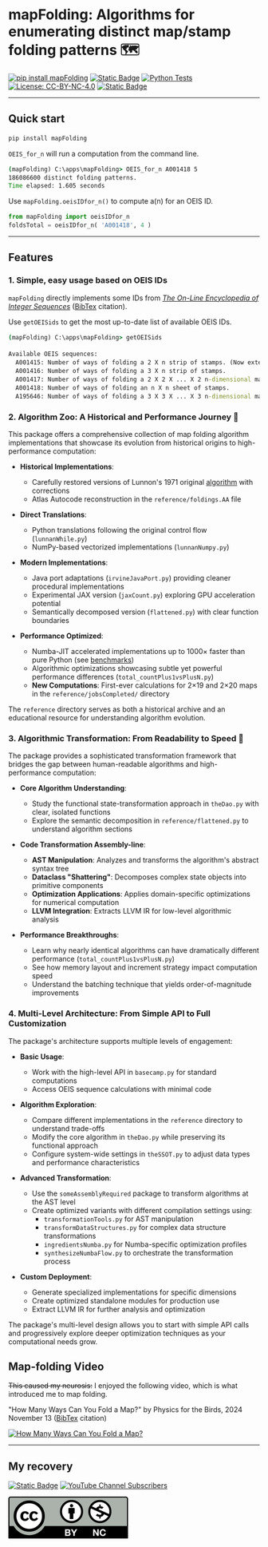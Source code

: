 # mapFolding: Algorithms for enumerating distinct map/stamp folding patterns 🗺️

[![pip install mapFolding](https://img.shields.io/badge/pip%20install-mapFolding-gray.svg?colorB=3b434b)](https://pypi.org/project/mapFolding/)
[![Static Badge](https://img.shields.io/badge/stinkin'%20badges-don't%20need-b98e5e)](https://youtu.be/g6f_miE91mk&t=4)
[![Python Tests](https://github.com/hunterhogan/mapFolding/actions/workflows/pythonTests.yml/badge.svg)](https://github.com/hunterhogan/mapFolding/actions/workflows/pythonTests.yml)
[![License: CC-BY-NC-4.0](https://img.shields.io/badge/License-CC_BY--NC_4.0-3b434b)](https://creativecommons.org/licenses/by-nc/4.0/)
[![Static Badge](https://img.shields.io/badge/issues-I%20have%20them-brightgreen)](https://github.com/hunterhogan/mapFolding/issues)

---

## Quick start

```sh
pip install mapFolding
```

`OEIS_for_n` will run a computation from the command line.

```cmd
(mapFolding) C:\apps\mapFolding> OEIS_for_n A001418 5
186086600 distinct folding patterns.
Time elapsed: 1.605 seconds
```

Use `mapFolding.oeisIDfor_n()` to compute a(n) for an OEIS ID.

```python
from mapFolding import oeisIDfor_n
foldsTotal = oeisIDfor_n( 'A001418', 4 )
```

---

## Features

### 1. Simple, easy usage based on OEIS IDs

`mapFolding` directly implements some IDs from [_The On-Line Encyclopedia of Integer Sequences_](https://oeis.org/) ([BibTex](https://github.com/hunterhogan/mapFolding/blob/main/citations/oeis.bibtex) citation).

Use `getOEISids` to get the most up-to-date list of available OEIS IDs.

```cmd
(mapFolding) C:\apps\mapFolding> getOEISids

Available OEIS sequences:
  A001415: Number of ways of folding a 2 X n strip of stamps. (Now extended to n=20!)
  A001416: Number of ways of folding a 3 X n strip of stamps.
  A001417: Number of ways of folding a 2 X 2 X ... X 2 n-dimensional map.
  A001418: Number of ways of folding an n X n sheet of stamps.
  A195646: Number of ways of folding a 3 X 3 X ... X 3 n-dimensional map.
```

### 2. **Algorithm Zoo: A Historical and Performance Journey** 🦒

This package offers a comprehensive collection of map folding algorithm implementations that showcase its evolution from historical origins to high-performance computation:

- **Historical Implementations**:
  - Carefully restored versions of Lunnon's 1971 original [algorithm](https://github.com/hunterhogan/mapFolding/blob/mapFolding/reference/foldings.txt) with corrections
  - Atlas Autocode reconstruction in the `reference/foldings.AA` file

- **Direct Translations**:
  - Python translations following the original control flow (`lunnanWhile.py`)
  - NumPy-based vectorized implementations (`lunnanNumpy.py`)

- **Modern Implementations**:
  - Java port adaptations (`irvineJavaPort.py`) providing cleaner procedural implementations
  - Experimental JAX version (`jaxCount.py`) exploring GPU acceleration potential
  - Semantically decomposed version (`flattened.py`) with clear function boundaries

- **Performance Optimized**:
  - Numba-JIT accelerated implementations up to 1000× faster than pure Python (see [benchmarks](https://github.com/hunterhogan/mapFolding/blob/mapFolding/notes/Speed%20highlights.md))
  - Algorithmic optimizations showcasing subtle yet powerful performance differences (`total_countPlus1vsPlusN.py`)
  - **New Computations**: First-ever calculations for 2×19 and 2×20 maps in the `reference/jobsCompleted/` directory

The `reference` directory serves as both a historical archive and an educational resource for understanding algorithm evolution.

### 3. **Algorithmic Transformation: From Readability to Speed** 🔬

The package provides a sophisticated transformation framework that bridges the gap between human-readable algorithms and high-performance computation:

- **Core Algorithm Understanding**:
  - Study the functional state-transformation approach in `theDao.py` with clear, isolated functions
  - Explore the semantic decomposition in `reference/flattened.py` to understand algorithm sections

- **Code Transformation Assembly-line**:
  - **AST Manipulation**: Analyzes and transforms the algorithm's abstract syntax tree
  - **Dataclass "Shattering"**: Decomposes complex state objects into primitive components
  - **Optimization Applications**: Applies domain-specific optimizations for numerical computation
  - **LLVM Integration**: Extracts LLVM IR for low-level algorithmic analysis

- **Performance Breakthroughs**:
  - Learn why nearly identical algorithms can have dramatically different performance (`total_countPlus1vsPlusN.py`)
  - See how memory layout and increment strategy impact computation speed
  - Understand the batching technique that yields order-of-magnitude improvements

### 4. **Multi-Level Architecture: From Simple API to Full Customization**

The package's architecture supports multiple levels of engagement:

- **Basic Usage**:
  - Work with the high-level API in `basecamp.py` for standard computations
  - Access OEIS sequence calculations with minimal code

- **Algorithm Exploration**:
  - Compare different implementations in the `reference` directory to understand trade-offs
  - Modify the core algorithm in `theDao.py` while preserving its functional approach
  - Configure system-wide settings in `theSSOT.py` to adjust data types and performance characteristics

- **Advanced Transformation**:
  - Use the `someAssemblyRequired` package to transform algorithms at the AST level
  - Create optimized variants with different compilation settings using:
    - `transformationTools.py` for AST manipulation
    - `transformDataStructures.py` for complex data structure transformations
    - `ingredientsNumba.py` for Numba-specific optimization profiles
    - `synthesizeNumbaFlow.py` to orchestrate the transformation process

- **Custom Deployment**:
  - Generate specialized implementations for specific dimensions
  - Create optimized standalone modules for production use
  - Extract LLVM IR for further analysis and optimization

The package's multi-level design allows you to start with simple API calls and progressively explore deeper optimization techniques as your computational needs grow.

## Map-folding Video

~~This caused my neurosis:~~ I enjoyed the following video, which is what introduced me to map folding.

"How Many Ways Can You Fold a Map?" by Physics for the Birds, 2024 November 13 ([BibTex](https://github.com/hunterhogan/mapFolding/blob/main/citations/Physics_for_the_Birds.bibtex) citation)

[![How Many Ways Can You Fold a Map?](https://i.ytimg.com/vi/sfH9uIY3ln4/hq720.jpg)](https://www.youtube.com/watch?v=sfH9uIY3ln4)

---

## My recovery

[![Static Badge](https://img.shields.io/badge/2011_August-Homeless_since-blue?style=flat)](https://HunterThinks.com/support)
[![YouTube Channel Subscribers](https://img.shields.io/youtube/channel/subscribers/UC3Gx7kz61009NbhpRtPP7tw)](https://www.youtube.com/@HunterHogan)

[![CC-BY-NC-4.0](https://github.com/hunterhogan/mapFolding/blob/main/CC-BY-NC-4.0.svg)](https://creativecommons.org/licenses/by-nc/4.0/)
